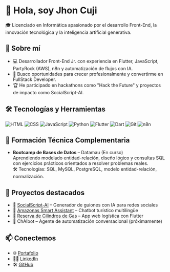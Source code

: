 # 👋 Hola, soy Jhon Cuji

🎓 Licenciado en Informática apasionado por el desarrollo Front-End, la innovación tecnológica y la inteligencia artificial generativa.

## 🚀 Sobre mí

- 💻 Desarrollador Front-End Jr. con experiencia en Flutter, JavaScript, PartyRock (AWS), n8n y automatización de flujos con IA.
- 🧠 Busco oportunidades para crecer profesionalmente y convertirme en FullStack Developer.
- 🏆 He participado en hackathons como "Hack the Future" y proyectos de impacto como SocialScript-AI.

## 🛠️ Tecnologías y Herramientas

![HTML](https://img.shields.io/badge/-HTML5-orange?style=flat-square&logo=html5)
![CSS](https://img.shields.io/badge/-CSS3-blue?style=flat-square&logo=css3)
![JavaScript](https://img.shields.io/badge/-JavaScript-yellow?style=flat-square&logo=javascript)
![Python](https://img.shields.io/badge/-Python-blue?style=flat-square&logo=python)
![Flutter](https://img.shields.io/badge/-Flutter-blue?style=flat-square&logo=flutter)
![Dart](https://img.shields.io/badge/-Dart-blue?style=flat-square&logo=dart)
![Git](https://img.shields.io/badge/-Git-black?style=flat-square&logo=git)
![n8n](https://img.shields.io/badge/-n8n-orange?style=flat-square&logo=n8n)

## 🧠 Formación Técnica Complementaria

- **Bootcamp de Bases de Datos** – Datamau (En curso)  
  Aprendiendo modelado entidad-relación, diseño lógico y consultas SQL con ejercicios prácticos orientados a resolver problemas reales.  
  🛠️ Tecnologías: SQL, MySQL, PostgreSQL, modelo entidad-relación, normalización.

## 📌 Proyectos destacados

- 🔗 [SocialScript-AI](https://partyrock.aws/u/jhoncuji/zf4wSulZM/SocialScript-AI) – Generador de guiones con IA para redes sociales
- 🔗 [Amazonas Smart Assistant](https://partyrock.aws/u/jhoncuji/7pwc6MI0Y/Amazonas-Smart-Assistant) – Chatbot turístico multilingüe
- 🔗 [Reserva de Cilindros de Gas](https://github.com/JhonC2/Taller_Flutter_Reserva_Cilindros_Gas) – App web logística con Flutter
- 🔧 ChAIbot – Agente de automatización conversacional (próximamente)

## 📫 Conectemos

- 🌐 [Portafolio](https://jhoncuji.notion.site/)
- 🧑‍💼 [LinkedIn](https://linkedin.com/in/jhon-cuji)
- 🛠️ [GitHub](https://github.com/JhonC2)
